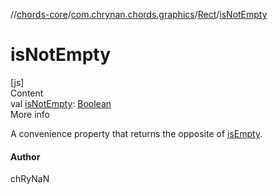 //[chords-core](../../../index.md)/[com.chrynan.chords.graphics](../index.md)/[Rect](index.md)/[isNotEmpty](is-not-empty.md)



# isNotEmpty  
[js]  
Content  
val [isNotEmpty](is-not-empty.md): [Boolean](https://kotlinlang.org/api/latest/jvm/stdlib/kotlin/-boolean/index.html)  
More info  


A convenience property that returns the opposite of [isEmpty](https://kotlinlang.org/api/latest/jvm/stdlib/kotlin.collections/index.html).



#### Author  


chRyNaN

  



